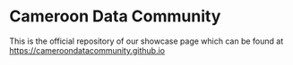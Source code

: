 # Cameroon Data Community 
This is the official repository of our showcase page which can be found at https://cameroondatacommunity.github.io
